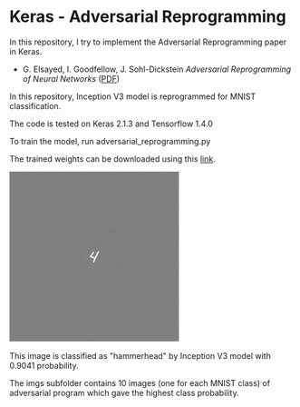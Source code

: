 # Keras - Adversarial Reprogramming

In this repository, I try to implement the Adversarial Reprogramming paper in Keras. 

* G. Elsayed, I. Goodfellow, J. Sohl-Dickstein *Adversarial Reprogramming of Neural Networks* ([PDF](https://arxiv.org/pdf/1806.11146.pdf)) 

In this repository, Inception V3 model is reprogrammed for MNIST classification.

The code is tested on Keras 2.1.3 and Tensorflow 1.4.0

To train the model, run adversarial_reprogramming.py

The trained weights can be downloaded using this [link](https://drive.google.com/file/d/1PUaoonDEdfseL9F0lFONrEDednB2KUCd/view).

![Alt text](imgs/4_new.png?raw=true "Title")

This image is classified as "hammerhead" by Inception V3 model with 0.9041 probability.


The imgs subfolder contains 10 images (one for each MNIST class) of adversarial program which gave the highest class probability. 
